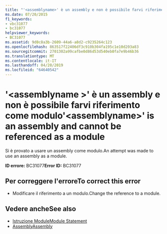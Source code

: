 ```yaml
---
title: "'<assemblyname>' è un assembly e non è possibile farvi riferimento come modulo"
ms.date: 07/20/2015
f1_keywords:
- vbc31077
- bc31077
helpviewer_keywords:
- BC31077
ms.assetid: 9d0c8a3b-2609-44a6-a8d2-c9235264c123
ms.openlocfilehash: 863517f22406df3c910b304fa195c1e10d203a83
ms.sourcegitcommit: 2701302a99cafbe0d86d53d540eb0fa7e9b46b36
ms.translationtype: MT
ms.contentlocale: it-IT
ms.lasthandoff: 04/28/2019
ms.locfileid: "64640542"
---
```

# <a name="assemblyname-is-an-assembly-and-cannot-be-referenced-as-a-module"></a><span data-ttu-id="d947e-102">'\<assemblyname >' è un assembly e non è possibile farvi riferimento come modulo</span><span class="sxs-lookup"><span data-stu-id="d947e-102">'\<assemblyname>' is an assembly and cannot be referenced as a module</span></span>
<span data-ttu-id="d947e-103">Si è provato a usare un assembly come modulo.</span><span class="sxs-lookup"><span data-stu-id="d947e-103">An attempt was made to use an assembly as a module.</span></span>  
  
 <span data-ttu-id="d947e-104">**ID errore:** BC31077</span><span class="sxs-lookup"><span data-stu-id="d947e-104">**Error ID:** BC31077</span></span>  
  
## <a name="to-correct-this-error"></a><span data-ttu-id="d947e-105">Per correggere l'errore</span><span class="sxs-lookup"><span data-stu-id="d947e-105">To correct this error</span></span>  
  
- <span data-ttu-id="d947e-106">Modificare il riferimento a un modulo.</span><span class="sxs-lookup"><span data-stu-id="d947e-106">Change the reference to a module.</span></span>  
  
## <a name="see-also"></a><span data-ttu-id="d947e-107">Vedere anche</span><span class="sxs-lookup"><span data-stu-id="d947e-107">See also</span></span>

- [<span data-ttu-id="d947e-108">Istruzione Module</span><span class="sxs-lookup"><span data-stu-id="d947e-108">Module Statement</span></span>](../../visual-basic/language-reference/statements/module-statement.md)
- [<span data-ttu-id="d947e-109">Assembly</span><span class="sxs-lookup"><span data-stu-id="d947e-109">Assembly</span></span>](../../visual-basic/language-reference/modifiers/assembly.md)
